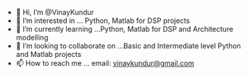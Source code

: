 - 👋 Hi, I’m @VinayKundur
- 👀 I’m interested in ... Python, Matlab for DSP projects
- 🌱 I’m currently learning ...Python, Matlab for DSP and Architecture modelling
- 💞️ I’m looking to collaborate on ...Basic and Intermediate level Python and Matlab projects
- 📫 How to reach me ... email: vinaykundur@gmail.com

<!---
VinayKundur/VinayKundur is a ✨ special ✨ repository because its `README.md` (this file) appears on your GitHub profile.
You can click the Preview link to take a look at your changes.
--->
